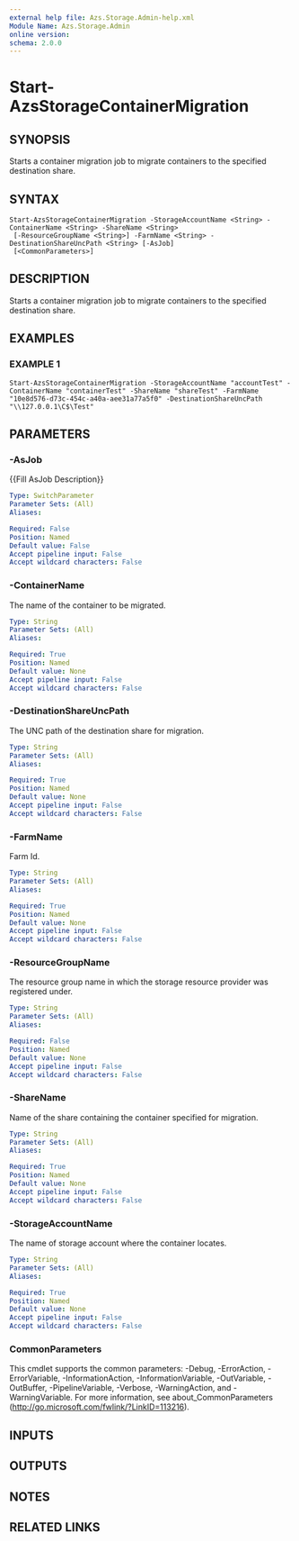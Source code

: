 ```yaml
---
external help file: Azs.Storage.Admin-help.xml
Module Name: Azs.Storage.Admin
online version: 
schema: 2.0.0
---
```


# Start-AzsStorageContainerMigration

## SYNOPSIS
Starts a container migration job to migrate containers to the specified destination share.

## SYNTAX

```
Start-AzsStorageContainerMigration -StorageAccountName <String> -ContainerName <String> -ShareName <String>
 [-ResourceGroupName <String>] -FarmName <String> -DestinationShareUncPath <String> [-AsJob]
 [<CommonParameters>]
```

## DESCRIPTION
Starts a container migration job to migrate containers to the specified destination share.

## EXAMPLES

### EXAMPLE 1
```
Start-AzsStorageContainerMigration -StorageAccountName "accountTest" -ContainerName "containerTest" -ShareName "shareTest" -FarmName "10e8d576-d73c-454c-a40a-aee31a77a5f0" -DestinationShareUncPath "\\127.0.0.1\C$\Test"
```

## PARAMETERS

### -AsJob
{{Fill AsJob Description}}

```yaml
Type: SwitchParameter
Parameter Sets: (All)
Aliases: 

Required: False
Position: Named
Default value: False
Accept pipeline input: False
Accept wildcard characters: False
```

### -ContainerName
The name of the container to be migrated.

```yaml
Type: String
Parameter Sets: (All)
Aliases: 

Required: True
Position: Named
Default value: None
Accept pipeline input: False
Accept wildcard characters: False
```

### -DestinationShareUncPath
The UNC path of the destination share for migration.

```yaml
Type: String
Parameter Sets: (All)
Aliases: 

Required: True
Position: Named
Default value: None
Accept pipeline input: False
Accept wildcard characters: False
```

### -FarmName
Farm Id.

```yaml
Type: String
Parameter Sets: (All)
Aliases: 

Required: True
Position: Named
Default value: None
Accept pipeline input: False
Accept wildcard characters: False
```

### -ResourceGroupName
The resource group name in which the storage resource provider was registered under.

```yaml
Type: String
Parameter Sets: (All)
Aliases: 

Required: False
Position: Named
Default value: None
Accept pipeline input: False
Accept wildcard characters: False
```

### -ShareName
Name of the share containing the container specified for migration.

```yaml
Type: String
Parameter Sets: (All)
Aliases: 

Required: True
Position: Named
Default value: None
Accept pipeline input: False
Accept wildcard characters: False
```

### -StorageAccountName
The name of storage account where the container locates.

```yaml
Type: String
Parameter Sets: (All)
Aliases: 

Required: True
Position: Named
Default value: None
Accept pipeline input: False
Accept wildcard characters: False
```

### CommonParameters
This cmdlet supports the common parameters: -Debug, -ErrorAction, -ErrorVariable, -InformationAction, -InformationVariable, -OutVariable, -OutBuffer, -PipelineVariable, -Verbose, -WarningAction, and -WarningVariable. For more information, see about_CommonParameters (http://go.microsoft.com/fwlink/?LinkID=113216).

## INPUTS

## OUTPUTS

## NOTES

## RELATED LINKS

